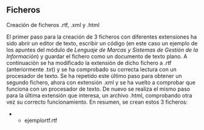 ## Ficheros
Creación de ficheros .rtf, .xml y .html

El primer paso para la creación de 3 ficheros con diferentes extensiones ha sido abrir un editor de texto, escribir un código (en este caso un ejemplo de los apuntes del módulo de *Lenguaje de Marcas y Sistemas de Gestión de la Información*) y guardar el fichero como un documento de texto plano.
A continuación se ha modificado la extensión de dicho fichero a .rtf (anteriormente .txt) y se ha comprobado su correcta lectura con un procesador de texto.
Se ha repetido este último paso para obtener un segundo fichero, ahora con extensión .xml y se ha vuelto a comprobar que funciona con un procesador de texto.
De nuevo se realiza el mismo paso para la última extensión que interesa, un archivo .html, comprobando otra vez su correcto funcionamiento.
En resumen, se crean estos 3 ficheros:
* + ejemplortf.rtf
